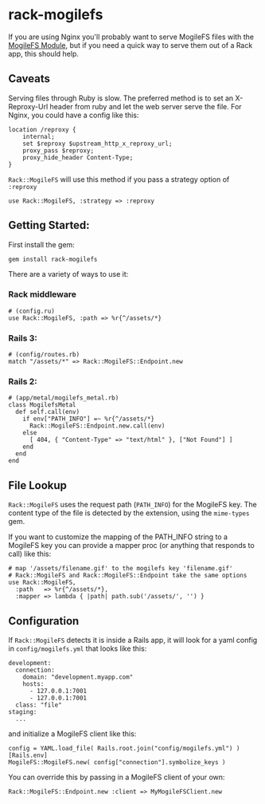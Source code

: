 # rack-mogilefs

If you are using Nginx you'll probably want to serve MogileFS files with
the [MogileFS Module](http://www.grid.net.ru/nginx/mogilefs.en.html), but if
you need a quick way to serve them out of a Rack app, this should help.

## Caveats

Serving files through Ruby is slow. The preferred method is to set an
X-Reproxy-Url header from ruby and let the web server serve the file. For
Nginx, you could have a config like this:

    location /reproxy {
        internal;
        set $reproxy $upstream_http_x_reproxy_url;
        proxy_pass $reproxy;
        proxy_hide_header Content-Type;
    }

`Rack::MogileFS` will use this method if you pass a strategy option of `:reproxy`

    use Rack::MogileFS, :strategy => :reproxy

## Getting Started:

First install the gem:

    gem install rack-mogilefs

There are a variety of ways to use it:

### Rack middleware
    # (config.ru)
    use Rack::MogileFS, :path => %r{^/assets/*}

### Rails 3:

    # (config/routes.rb)
    match "/assets/*" => Rack::MogileFS::Endpoint.new

### Rails 2:

    # (app/metal/mogilefs_metal.rb)
    class MogilefsMetal
      def self.call(env)
        if env["PATH_INFO"] =~ %r{^/assets/*}
          Rack::MogileFS::Endpoint.new.call(env)
        else
          [ 404, { "Content-Type" => "text/html" }, ["Not Found"] ]
        end
      end
    end

## File Lookup

`Rack::MogileFS` uses the request path (`PATH_INFO`) for the MogileFS key. The
content type of the file is detected by the extension, using the `mime-types`
gem.

If you want to customize the mapping of the PATH_INFO string to a MogileFS key
you can provide a mapper proc (or anything that responds to call) like this:

    # map '/assets/filename.gif' to the mogilefs key 'filename.gif'
    # Rack::MogileFS and Rack::MogileFS::Endpoint take the same options
    use Rack::MogileFS,
      :path   => %r{^/assets/*},
      :mapper => lambda { |path| path.sub('/assets/', '') }

## Configuration

If `Rack::MogileFS` detects it is inside a Rails app, it will look for a yaml
config in `config/mogilefs.yml` that looks like this:

    development:
      connection:
        domain: "development.myapp.com"
        hosts:
          - 127.0.0.1:7001
          - 127.0.0.1:7001
      class: "file"
    staging:
      ...


and initialize a MogileFS client like this:

    config = YAML.load_file( Rails.root.join("config/mogilefs.yml") )[Rails.env]
    MogileFS::MogileFS.new( config["connection"].symbolize_keys )

You can override this by passing in a MogileFS client of your own:

    Rack::MogileFS::Endpoint.new :client => MyMogileFSClient.new
